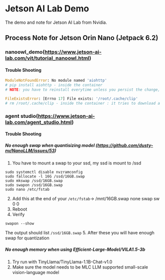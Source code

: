 # Jetson AI Lab Demo
The demo and note for Jetson AI Lab from Nvidia.

## Process Note for Jetson Orin Nano (Jetpack 6.2)
### nanoowl_demo(https://www.jetson-ai-lab.com/vit/tutorial_nanoowl.html)
#### Trouble Shooting 

```python
ModuleNotFoundError: No module named 'aiohttp'
# pip install aiohttp - inside the container
# NOTE: you have to reinstall everytime unless you persist the change, however, this will need to rebuild the docker image
```


```python
FileExistsError: [Errno 17] File exists: '/root/.cache/clip'
# rm /root/.cache/clip - inside the container : it tries to download a file to the cache folder as the file is existed already.
```

### agent studio(https://www.jetson-ai-lab.com/agent_studio.html)
#### Trouble Shooting 
##### No enough swap when quantisizing model (https://github.com/dusty-nv/NanoLLM/issues/53)
1. You have to mount a swap to your ssd, my ssd is mount to /ssd
```linux
sudo systemctl disable nvzramconfig
sudo fallocate -l 16G /ssd/16GB.swap
sudo mkswap /ssd/16GB.swap
sudo swapon /ssd/16GB.swap
sudo nano /etc/fstab
```
2. Add this at the end of your `/etc/fstab`-> /mnt/16GB.swap  none  swap  sw 0  0
3. Reboot
4. Verify
```linux
swapon --show
```
The output should list `/ssd/16GB.swap`
5. After these you will have enough swap for quantization 

##### No enough memory when using Efficient-Large-Model/VILA1.5-3b
1. Try run with TinyLlama/TinyLlama-1.1B-Chat-v1.0
2. Make sure the model needs to be MLC LLM supported small-scale vision-language model